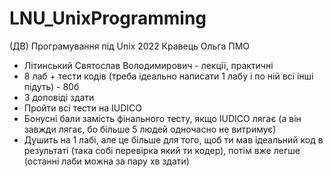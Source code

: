 # LNU_UnixProgramming
(ДВ) Програмування під Unix 2022 Кравець Ольга ПМО

- Літинський Святослав Володимирович - лекції, практичні
- 8 лаб + тести кодів (треба ідеально написати 1 лабу і по ній всі інші підуть) - 80б 
- 3 доповіді здати
- Пройти всі тести на IUDICO
- Бонусні бали замість фінального тесту, якщо IUDICO лягає (а він завжди лягає, бо більше 5 людей одночасно не витримує)
- Душить на 1 лабі, але це більше для того, щоб ти мав ідеальний код в результаті (така собі перевірка який ти кодер), потім вже легше (останні лаби можна за пару хв здати)
